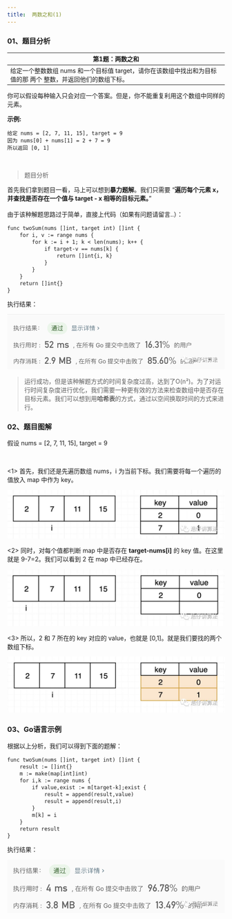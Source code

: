 ```yaml
---
title:  两数之和(1)
---
```


### 01、题目分析

| 第1题：两数之和                                              |
| ------------------------------------------------------------ |
| 给定一个整数数组 nums 和一个目标值 target，请你在该数组中找出和为目标值的那 两个 整数，并返回他们的数组下标。 |

你可以假设每种输入只会对应一个答案。但是，你不能重复利用这个数组中同样的元素。

**示例:**

```
给定 nums = [2, 7, 11, 15], target = 9
因为 nums[0] + nums[1] = 2 + 7 = 9
所以返回 [0, 1]
```

<br/>

> 题目分析

首先我们拿到题目一看，马上可以想到**暴力题解**。我们只需要 “**遍历每个元素 x，并查找是否存在一个值与 target - x 相等的目标元素。**”  
<br/>
由于该种解题思路过于简单，直接上代码（如果有问题请留言..）：

```
func twoSum(nums []int, target int) []int {
	for i, v := range nums {
		for k := i + 1; k < len(nums); k++ {
			if target-v == nums[k] {
				return []int{i, k}
			}
		}
	}
	return []int{}
}
```

执行结果：

<img src="007/1.jpg" alt="PNG" style="zoom:67%;" />

> 运行成功，但是该种解题方式的时间复杂度过高，达到了O(n²)。为了对运行时间复杂度进行优化，我们需要一种更有效的方法来检查数组中是否存在目标元素。我们可以想到用**哈希表**的方式，通过以空间换取时间的方式来进行。

### 02、题目图解

假设 nums = [2, 7, 11, 15], target = 9

<br/>

<1> 首先，我们还是先遍历数组 nums，i 为当前下标。我们需要将每一个遍历的值放入 map 中作为 key。

<img src="007/2.jpeg" alt="PNG" style="zoom:67%;" />

<2> 同时，对每个值都判断 map 中是否存在 **target-nums[i]** 的 key 值。在这里就是 9-7=2。我们可以看到 2 在 map 中已经存在。

<img src="007/3.jpg" alt="PNG" style="zoom:67%;" />

<3> 所以，2 和 7 所在的 key 对应的 value，也就是 [0,1]。就是我们要找的两个数组下标。

<img src="007/4.jpg" alt="PNG" style="zoom:67%;" />

### 03、Go语言示例

根据以上分析，我们可以得到下面的题解：

```
func twoSum(nums []int, target int) []int {
    result := []int{}
    m := make(map[int]int)
    for i,k := range nums {      
        if value,exist := m[target-k];exist {
            result = append(result,value)
            result = append(result,i)
        }
        m[k] = i
    }
    return result
}
```

执行结果：

<img src="007/5.jpg" alt="PNG" style="zoom:67%;" />